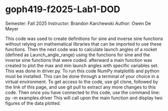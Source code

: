 ﻿# goph419-f2025-Lab1-DOD
Semester: Fall 2025
Instructor: Brandon Karchewski
Author: Owen De Meyer

This code was used to create definitions for sine and inverse sine functions without relying on mathematical libraries 
that can be imported to use these functions. Then the next code was to calculate launch angles of a rocket (defined as Launch_angle_range) using the functions for sine and the inverse 
sine functions that were coded. afterward a main function was created to plot the max and min launch angles with specific variables set. This was done in driver.py. 
To run this code NumPy matplotlib and python must be installed. This can be done through a terminal of your choice in a virtual environment. To get access to the code, use git clone, followed by the link of this page, and use git pull to extract any more changes to this code. Then once you have connected to this code, use the command line: py -m examples.driver 
This will call upon the main function and display two figures of the data plotted. 
